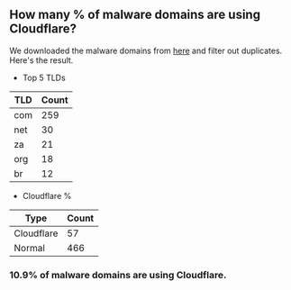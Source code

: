 ## How many % of malware domains are using Cloudflare?


We downloaded the malware domains from [here](https://urlhaus.abuse.ch) and filter out duplicates.
Here's the result.


[//]: # (start replacement)


- Top 5 TLDs

| TLD | Count |
| --- | --- |
| com | 259 |
| net | 30 |
| za | 21 |
| org | 18 |
| br | 12 |


- Cloudflare %

| Type | Count |
| --- | --- |
| Cloudflare | 57 |
| Normal | 466 |


### 10.9% of malware domains are using Cloudflare.